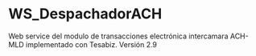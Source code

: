# WS_DespachadorACH
Web service del modulo de transacciones electrónica intercamara ACH-MLD implementado con Tesabiz. Versión 2.9
